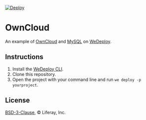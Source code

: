 [![Deploy](https://cdn.wedeploy.com/images/deploy.svg)](https://console.wedeploy.com/deploy?repo=https://github.com/wedeploy/owncloud-example)

# OwnCloud

An example of [OwnCloud](https://hub.docker.com/_/owncloud/) and [MySQL](https://hub.docker.com/_/mysql/) on [WeDeploy](https://wedeploy.com/).

## Instructions

1. Install the [WeDeploy CLI](https://wedeploy.com/docs/intro/using-the-command-line/).
2. Clone this repository.
3. Open the project with your command line and run `we deploy -p yourproject`.

## License

[BSD-3-Clause](./LICENSE.md), © Liferay, Inc.
